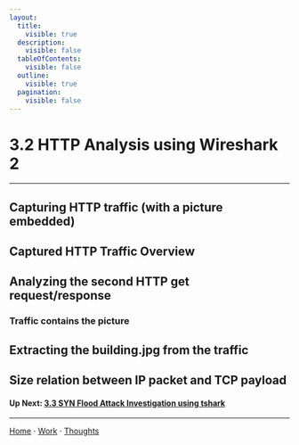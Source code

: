 ```yaml
---
layout:
  title:
    visible: true
  description:
    visible: false
  tableOfContents:
    visible: false
  outline:
    visible: true
  pagination:
    visible: false
---
```


# 3.2 HTTP Analysis using Wireshark 2

***

## Capturing HTTP traffic (with a picture embedded)

## Captured HTTP Traffic Overview

## Analyzing the second HTTP get request/response 

### Traffic contains the picture

## Extracting the building.jpg from the traffic

## Size relation between IP packet and TCP payload 

#### Up Next: [3.3 SYN Flood Attack Investigation using tshark](3.3-syn-flood-attack-investigation-using-tshark.md)

***

[Home](https://sophiecchen.gitbook.io/sophie-chen) ⋅ [Work](https://sophiecchen.gitbook.io/sophie-chen/work) ⋅ [Thoughts](https://sophiecchen.gitbook.io/sophie-chen/thoughts)